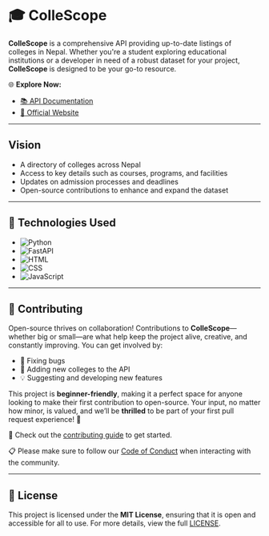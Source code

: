 # 🎓 ColleScope

**ColleScope** is a comprehensive API providing up-to-date listings of colleges in Nepal. Whether you're a student exploring educational institutions or a developer in need of a robust dataset for your project, **ColleScope** is designed to be your go-to resource.

🌐 **Explore Now:**  
- [📚 API Documentation](https://collescope-stuti-projects.vercel.app/docs)  
- [🏫 Official Website](https://collescope-stuti-projects.vercel.app)  

---

## Vision  
- A directory of colleges across Nepal  
- Access to key details such as courses, programs, and facilities  
- Updates on admission processes and deadlines  
- Open-source contributions to enhance and expand the dataset  

---

## 🚀 Technologies Used  

- ![Python](https://img.shields.io/badge/-Python-3776AB?logo=python&logoColor=white)  
- ![FastAPI](https://img.shields.io/badge/-FastAPI-009688?logo=fastapi&logoColor=white)  
- ![HTML](https://img.shields.io/badge/-HTML5-E34F26?logo=html5&logoColor=white)  
- ![CSS](https://img.shields.io/badge/-CSS3-1572B6?logo=css3&logoColor=white)  
- ![JavaScript](https://img.shields.io/badge/-JavaScript-F7DF1E?logo=javascript&logoColor=black)  

---

## 🤝 Contributing  
Open-source thrives on collaboration! Contributions to **ColleScope**—whether big or small—are what help keep the project alive, creative, and constantly improving. You can get involved by:  
- 🐛 Fixing bugs  
- 🏫 Adding new colleges to the API  
- 💡 Suggesting and developing new features  

This project is **beginner-friendly**, making it a perfect space for anyone looking to make their first contribution to open-source. Your input, no matter how minor, is valued, and we’ll be **thrilled** to be part of your first pull request experience! 🎉  

📖 Check out the [contributing guide](https://github.com/SXC-ALCC/collescope/blob/main/contribution.md) to get started.  

📋 Please make sure to follow our [Code of Conduct](https://github.com/SXC-ALCC/collescope/blob/main/CODE_OF_CONDUCT.md) when interacting with the community.  

---

## 📜 License  
This project is licensed under the **MIT License**, ensuring that it is open and accessible for all to use. For more details, view the full [LICENSE](LICENSE).  
